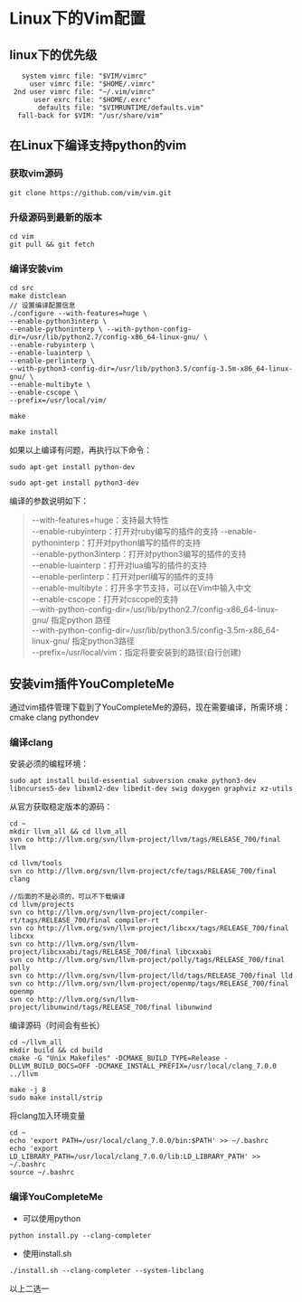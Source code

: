 # Linux下的Vim配置


## linux下的优先级

```
   system vimrc file: "$VIM/vimrc"
     user vimrc file: "$HOME/.vimrc"
 2nd user vimrc file: "~/.vim/vimrc"
      user exrc file: "$HOME/.exrc"
       defaults file: "$VIMRUNTIME/defaults.vim"
  fall-back for $VIM: "/usr/share/vim"
```

## 在Linux下编译支持python的vim

### 获取vim源码
```
git clone https://github.com/vim/vim.git 
```
### 升级源码到最新的版本
```
cd vim
git pull && git fetch
```
### 编译安装vim

```
cd src
make distclean
// 设置编译配置信息
./configure --with-features=huge \
--enable-python3interp \
--enable-pythoninterp \ --with-python-config-dir=/usr/lib/python2.7/config-x86_64-linux-gnu/ \
--enable-rubyinterp \
--enable-luainterp \
--enable-perlinterp \
--with-python3-config-dir=/usr/lib/python3.5/config-3.5m-x86_64-linux-gnu/ \
--enable-multibyte \
--enable-cscope \
--prefix=/usr/local/vim/

make

make install
```

如果以上编译有问题，再执行以下命令：
```
sudo apt-get install python-dev

sudo apt-get install python3-dev
```

编译的参数说明如下：
>--with-features=huge：支持最大特性\
>--enable-rubyinterp：打开对ruby编写的插件的支持
>--enable-pythoninterp：打开对python编写的插件的支持\
>--enable-python3interp：打开对python3编写的插件的支持\
>--enable-luainterp：打开对lua编写的插件的支持\
>--enable-perlinterp：打开对perl编写的插件的支持\
>--enable-multibyte：打开多字节支持，可以在Vim中输入中文\
>--enable-cscope：打开对cscope的支持\
>--with-python-config-dir=/usr/lib/python2.7/config-x86_64-linux-gnu/ 指定python 路径\
>--with-python-config-dir=/usr/lib/python3.5/config-3.5m-x86_64-linux-gnu/ 指定python3路径\
>--prefix=/usr/local/vim：指定将要安装到的路径(自行创建)

## 安装vim插件YouCompleteMe
通过vim插件管理下载到了YouCompleteMe的源码，现在需要编译，所需环境：
cmake clang pythondev

### 编译clang

安装必须的编程环境：
```
sudo apt install build-essential subversion cmake python3-dev libncurses5-dev libxml2-dev libedit-dev swig doxygen graphviz xz-utils
```

从官方获取稳定版本的源码：
```
cd ~
mkdir llvm_all && cd llvm_all
svn co http://llvm.org/svn/llvm-project/llvm/tags/RELEASE_700/final llvm
 
cd llvm/tools
svn co http://llvm.org/svn/llvm-project/cfe/tags/RELEASE_700/final clang

//后面的不是必须的，可以不下载编译
cd llvm/projects
svn co http://llvm.org/svn/llvm-project/compiler-rt/tags/RELEASE_700/final compiler-rt
svn co http://llvm.org/svn/llvm-project/libcxx/tags/RELEASE_700/final libcxx
svn co http://llvm.org/svn/llvm-project/libcxxabi/tags/RELEASE_700/final libcxxabi
svn co http://llvm.org/svn/llvm-project/polly/tags/RELEASE_700/final polly
svn co http://llvm.org/svn/llvm-project/lld/tags/RELEASE_700/final lld
svn co http://llvm.org/svn/llvm-project/openmp/tags/RELEASE_700/final openmp
svn co http://llvm.org/svn/llvm-project/libunwind/tags/RELEASE_700/final libunwind
```

编译源码（时间会有些长）
```
cd ~/llvm_all
mkdir build && cd build
cmake -G "Unix Makefiles" -DCMAKE_BUILD_TYPE=Release -DLLVM_BUILD_DOCS=OFF -DCMAKE_INSTALL_PREFIX=/usr/local/clang_7.0.0 ../llvm

make -j 8
sudo make install/strip
```

将clang加入环境变量
```
cd ~
echo 'export PATH=/usr/local/clang_7.0.0/bin:$PATH' >> ~/.bashrc
echo 'export LD_LIBRARY_PATH=/usr/local/clang_7.0.0/lib:LD_LIBRARY_PATH' >> ~/.bashrc
source ~/.bashrc
```

### 编译YouCompleteMe
- 可以使用python
```
python install.py --clang-completer
```
- 使用install.sh
```
./install.sh --clang-completer --system-libclang
```

以上二选一
